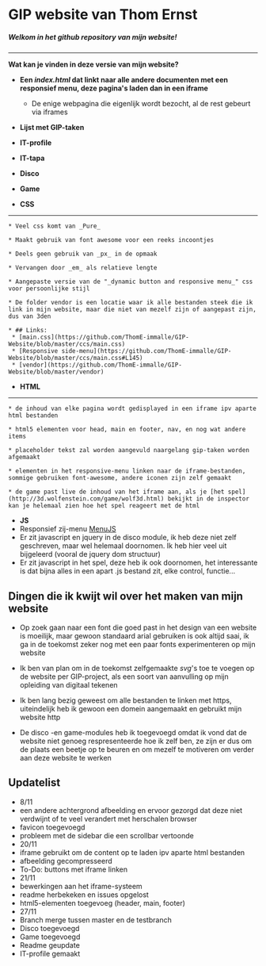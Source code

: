 # GIP website van Thom Ernst

##### Welkom in het github repository van mijn website!
- - -
__Wat kan je vinden in deze versie van mijn website?__

* __Een _index.html_ dat linkt naar alle andere documenten met een responsief menu, deze pagina's laden dan in een iframe__
    * De enige webpagina die eigenlijk wordt bezocht, al de rest gebeurt via iframes
* __Lijst met GIP-taken__
* __IT-profile__
* __IT-tapa__
* __Disco__
* __Game__
   
* __CSS__
_____
    * Veel css komt van _Pure_

    * Maakt gebruik van font awesome voor een reeks incoontjes

    * Deels geen gebruik van _px_ in de opmaak

    * Vervangen door _em_ als relatieve lengte

    * Aangepaste versie van de "_dynamic button and responsive menu_" css voor persoonlijke stijl
    
    * De folder vendor is een locatie waar ik alle bestanden steek die ik link in mijn website, maar die niet van mezelf zijn of aangepast zijn, dus van 3den
    
    * ## Links:
     * [main.css](https://github.com/ThomE-immalle/GIP-Website/blob/master/ccs/main.css)
     * [Responsive side-menu](https://github.com/ThomE-immalle/GIP-Website/blob/master/ccs/main.css#L145)
     * [vendor](https://github.com/ThomE-immalle/GIP-Website/blob/master/vendor)

* __HTML__
_____
    * de inhoud van elke pagina wordt gedisplayed in een iframe ipv aparte html bestanden
    
    * html5 elementen voor head, main en footer, nav, en nog wat andere items
    
    * placeholder tekst zal worden aangevuld naargelang gip-taken worden afgemaakt
    
    * elementen in het responsive-menu linken naar de iframe-bestanden, sommige gebruiken font-awesome, andere iconen zijn zelf gemaakt
    
    * de game past live de inhoud van het iframe aan, als je [het spel](http://3d.wolfenstein.com/game/wolf3d.html) bekijkt in de inspector kan je helemaal zien hoe het spel reageert met de html
    
* __JS__
 * Responsief zij-menu [MenuJS](https://github.com/ThomE-immalle/GIP-Website/blob/master/js/MenuJs.js)
 * Er zit javascript en jquery in de disco module, ik heb deze niet zelf geschreven, maar wel helemaal doornomen. Ik heb hier veel uit bijgeleerd (vooral de jquery dom structuur)
 * Er zit javascript in het spel, deze heb ik ook doornomen, het interessante is dat bijna alles in een apart .js bestand zit, elke control, functie...

## Dingen die ik kwijt wil over het maken van mijn website

* Op zoek gaan naar een font die goed past in het design van een website is moeilijk, maar gewoon standaard arial gebruiken is ook altijd saai, ik ga in de toekomst zeker nog met een paar fonts experimenteren op mijn website

* Ik ben van plan om in de toekomst zelfgemaakte _svg_'s toe te voegen op de website per GIP-project, als een soort van aanvulling op mijn opleiding van digitaal tekenen

* Ik ben lang bezig geweest om alle bestanden te linken met https, uiteindelijk heb ik gewoon een domein aangemaakt en gebruikt mijn website http

* De disco -en game-modules heb ik toegevoegd omdat ik vond dat de website niet genoeg respresenteerde hoe ik zelf ben, ze zijn er dus om de plaats een beetje op te beuren en om mezelf te motiveren om verder aan deze website te werken

## Updatelist

* 8/11
 * een andere achtergrond afbeelding en ervoor gezorgd dat deze niet verdwijnt of te veel verandert met herschalen browser
 * favicon toegevoegd
 * probleem met de sidebar die een scrollbar vertoonde
* 20/11
 * iframe gebruikt om de content op te laden ipv aparte html bestanden
 * afbeelding gecompresseerd
 * To-Do: buttons met iframe linken
* 21/11
 * bewerkingen aan het iframe-systeem
 * readme herbekeken en issues opgelost
 * html5-elementen toegevoeg (header, main, footer)
* 27/11
 * Branch merge tussen master en de testbranch
  * Disco toegevoegd
  * Game toegevoegd
  * Readme geupdate
  * IT-profile gemaakt
  